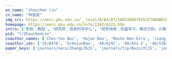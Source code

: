 ```yaml
---
en_name: "zhouchen lin"
cn_name: "林宙辰"
img_src: https://eecs.pku.edu.cn/__local/B/B4/D7/18D52D067925CE74D0BEC62707F_7B98FFAD_1DC2.jpg?e=.jpg
homepage: https://eecs.pku.edu.cn/info/1342/6123.htm
intro: ['职称：教授', '研究所：信息科学中心', '研究领域：机器学习，模式识别，计算机视觉，图像处理，数值计算与优化\r\n\r\n ', '办公电话：86-10-6275 3313', '电子邮件：zlin@pku.edu.cn', '个人主页：http://www.cis.pku.edu.cn/faculty/vision/zlin/zlin.htm ']
pid: "l/ZhouchenLin"
coauthor_names: ['Chen-Yan Bai', 'Hujun Bao', 'Moshe Ben-Ezra', 'Jiang Bian 0002', 'Thierry Bouwmans', 'Junjie Cao 0001', 'Yuanbin Cao', 'Antoni B. Chan', 'Edward Y. Chang', 'Baoquan Chen', 'Dongmin Chen', 'Hai-Tao Chen', 'Minming Chen', 'Xilin Chen', 'Yen-Wei Chen', 'Yisong Chen', 'Yudong Chen 0001', 'Feng Cheng', 'James Cheng', 'Shichao Cheng', 'Zhen Cui', 'Ke Deng', 'Zhidong Deng', 'Yue Dong', 'Eric Dubois 0002', 'Mingyu Fan', 'Xin Fan', 'Cong Fang', 'Tian Fang', 'Jianjiang Feng', 'Jiashi Feng', 'Rongquan Feng', 'Tao Feng', 'Wei Feng 0005', 'Jingjing Fu', 'Yifan Fu', 'Haoyuan Gao', 'Junbin Gao', 'Shenghua Gao', 'Wen Gao 0001', 'Yanlin Geng', 'Weili Guan', 'Baining Guo', 'Hantao Guo', 'Jun Guo', 'Jun Guo 0002', 'Xiaojie Guo', 'Yi Guo 0001', 'Zhenhua Guo 0001', 'Hanyuan Hang', 'Pengwei Hao', 'Di He', 'Junfeng He', 'Lingshen He', 'Ran He', 'Yi He', 'Xia Hong 0001', 'Xiaoyu Hou', 'Yuqing Hou', 'Han Hu 0001', 'Qingming Huang', 'Thomas S. Huang', 'Yameng Huang', 'Sajid Javed', 'Gaopeng Jian', 'Sing Bing Kang', 'Guolin Ke', 'Hao Kong', 'Baohua Li', 'Cheng Li', 'Chris Junchi Li', 'Chun-Guang Li', 'Hongyang Li', 'Huan Li 0007', 'Jia Li 0002', 'Qi Li 0005', 'Xia Li 0005', 'Yan Li 0009', 'Zhizhong Li', 'Liang Lin', 'Min Lin', 'Stephen Lin', 'Tong Lin', 'Yang Lin', 'Chang Liu', 'Guangcan Liu', 'Hong Liu 0008', 'Risheng Liu', 'Tie-Yan Liu', 'Wei Liu', 'Wei Liu 0005', 'Xiaoyu Liu', 'Yuanyuan Liu 0001', 'Zhi-Qiang Liu', 'Keyu Long', 'Canyi Lu', 'Cheng Lu', 'Huchuan Lu', 'Jiebo Luo', 'Lei Luo', 'Zhi-Quan Luo', 'Zhongxuan Luo', 'Qin Lyu', 'Siwei Ma', 'Yi Ma 0001', 'Tao Mei 0001', 'Liqiang Nie', 'Ricardo Otazo', 'Wenwu Ou', 'Jinshan Pan', 'Xianbiao Qi', 'Chen Qian', 'Jianjun Qian', 'Dongwei Ren', 'Xiang Ren', 'Paul Rodríguez 0001', 'Shiguang Shan', 'Fanhua Shang', 'Yiyuan She', 'Li Shen', 'Tiancheng Shen', 'Guangming Shi', 'Qinfeng Shi', 'Qingyun Shi', 'Harry Shum', 'Zhixun Su', 'Fuchun Sun', 'Gang Sun', 'Jiarui Sun', 'Ju Sun', 'Ke Sun', 'Zhenan Sun', 'Kenji Suzuki', 'Tieniu Tan', 'Chi-Keung Tang', 'Hao Tang 0001', 'Jinhui Tang', 'Kewei Tang', 'Xiaoou Tang', 'Yangyu Tao', 'David Tien', 'Xin Tong 0001', 'Fernando De la Torre', 'Namrata Vaswani', 'René Vidal', 'Liang Wan', 'Chun-yu Wang', 'Fei Wang', 'Guoping Wang', 'Haixian Wang', 'Jian Wang', 'Jiaping Wang', 'Jingjing Wang', 'Liang Wang 0001', 'Lifeng Wang 0001', 'Rongrong Wang', 'Shiqi Wang 0001', 'Shuhui Wang', 'Xiang Wang', 'Yaolong Wang', 'Yizhou Wang 0001', 'Yunbo Wang', 'Zhirong Wang', 'Fangyin Wei', 'Siming Wei', 'Yinwei Wei', 'Yunchao Wei', 'Hongwei Wen', 'Bennett Wilburn', 'Tien-Tsin Wong', 'John Wright 0001', 'Enhua Wu', 'Feng Wu', 'Jianlong Wu', 'Wei Wu 0010', 'Yi Wu', 'Mingqing Xiao', 'Rong Xiao', 'Xingyu Xie', 'Chao Xu 0006', 'Chen Xu', 'Chunyan Xu', 'Huan Xu', 'Shuicheng Yan', 'Allen Y. Yang', 'Jian Yang 0003', 'Li Yang', 'Ming-Hsuan Yang 0001', 'Wankou Yang', 'Xu Yang', 'Yibo Yang', 'Jianqiang Yao', 'Jin-ge Yao', 'Jingwen Yin', 'Ming Yin', 'Chong You', 'Shan You', 'Bing Yu', 'Jian Yu', 'Nenghai Yu', 'Xuan Yu', 'Yong Yu 0001', 'Alan L. Yuille', 'Bing Zeng', 'Hongbin Zha', 'Chao Zhang', 'David Zhang 0001', 'Fanglong Zhang', 'Fanlong Zhang', 'Honggang Zhang', 'Hongyang Zhang 0001', 'Jian Zhang 0018', 'Junjian Zhang', 'Tong Zhang 0001', 'Tong Zhang 0021', 'Wei Zhang 0010', 'Xiang Zhang 0004', 'Xiaoqin Zhang', 'Xin Zhang', 'Yanning Zhang', 'Ying Zhang 0021', 'Zhongfei Zhang', 'Deli Zhao', 'Qijie Zhao', 'Shuang Zhao', 'Xiaofei Zhao', 'Zhenyu Zhao', 'Nanning Zheng', 'Shuxin Zheng', 'Wenming Zheng', 'Yan Zheng', 'Guangyu Zhong', 'Zhicheng Zhong', 'Zhisheng Zhong', 'Jie Zhou 0001', 'Pan Zhou', 'Zihan Zhou 0001', 'Changbo Zhu', 'Zhanxing Zhu', 'Liansheng Zhuang', 'Wangmeng Zuo']
coauthor_ids: ['35/8476', 'b/HujunBao', '48/6291', '09/851-2', '48/5367', '93/8090-1', '215/3833', '55/5814', 'c/EdwardYChang', '23/4197', '228/5533', '53/8030', '198/5257', 'c/XilinChen', '55/1008', '17/6974', '15/1975-1', '12/3274', '06/4171', '201/6626', '59/8491', '97/1199', '32/6262', '84/486', 'd/EricDubois2', '79/950', '87/3021', '140/6568', '06/1750', '64/5611', '56/8278', '51/5203', '12/4774', '17/1152-5', '95/4837', '60/9922', '117/4810', '30/3983', '63/7642', 'g/WenGao', '04/7801', '236/2820', '44/3946', '33/10410', '73/273', '204/6231', '43/8066', '24/3508-1', '41/294-1', '180/5385', '31/3919', '74/184', '15/1384', '252/0142', '61/6198', '65/425', '81/2647-1', '79/7828', '149/7616', '59/3754-1', '68/4388', 'h/ThomasSHuang', '178/4445', '143/2961', '150/9423', 'k/SingBingKang', '190/7810', '146/4832', '03/6021', '16/6465', '191/6692', '75/1999', '95/8433', '55/2893-7', '23/6950-2', '181/2688-5', '97/30-5', '87/660-9', '42/4133', '84/7019', '73/1685', '55/4755', '74/5719', '59/5166', '52/5716', '07/3768', '29/5010-8', '82/8066', 'l/TieYanLiu', '49/3283', '49/3283-5', '78/6195', '97/2119-1', '20/5781', '145/8768', '19/10878', '91/1482', '64/6896', '25/5545', '82/3419', '34/2152', '17/6264', '133/0384', '40/5402', '69/1112-1', '12/5444-1', '92/8277', '74/7035', '198/5430', '06/10816', '118/3741', '70/3604', '03/3289', '121/9066', '36/360', '120/7152', 's/ShiguangShan', '66/9057', '42/4448', '91/3680', '215/5560', '97/3742', '51/5804', '69/3847', 's/HarryShum', '96/4421', '02/2737', '11/383', '185/0849', '31/6843', '69/476', '13/5916', '99/5441', 't/TieniuTan', '34/4366', '07/5751-1', '75/1030', '11/8462', '04/5226', '47/208', '78/329', '86/2176-1', 'd/FernandoDelaTorre', 'v/NamrataVaswani', 'v/ReneVidal', '30/1933', '63/7235', '52/3194', '35/6221', '44/6389', '39/449', '85/2696', '62/2631', '56/4499-1', '82/6720-1', '61/6922', '58/9145-1', '37/2537', '31/2864', '264/9695', '71/3387-1', '84/3894', '37/4983', '203/9145', '41/8845', '247/9379', '118/5394', '41/1357', '83/3510', '69/220', '10/3047-1', '20/6592', '25/3972', '170/4643', '95/6985-10', '44/3684', '19/2900', '75/5560', '174/9633', '79/1442-6', '54/1474', '70/8453', '35/2843', 'y/ShuichengYan', 'y/AllenYYang', 'y/JianYang3', '09/3925', '79/3711', '99/3602', '63/1534', '28/7717', '215/3841', '153/9588', '203/3737', '89/453', '164/7311', '179/2548', '47/2129', '52/5812', '96/5144', '43/6435', '43/5685-1', 'y/AlanLYuille', '26/3636', '20/5020', '94/3019', 'z/DavidZhang', '155/3221', '141/7299', '82/1228', '23/10537-1', '07/314-18', '151/9006', '07/4227-1', '07/4227-21', '10/4661-10', '91/4353-4', 'z/XiaoqinZhang', '76/1584', '14/6655', '13/6769-21', 'z/ZhongfeiMarkZhang', '77/1992', '28/671', '18/4914', '35/3432', '26/7695', '07/256', '186/8255', '64/2253', '10/2381', '141/9890', '85/2755', '168/0784', '00/5012-1', '84/6614', '00/6525-1', '155/1944', '87/7756', '94/5815', '93/2671']
paper_keys: ['journals/neco/ZhangLZG15', 'journals/tip/BaiLLYC15', 'journals/corr/WangWLYG14', 'journals/cg/DengWLFD03', 'journals/tvcg/LinWWKF07', 'journals/corr/abs-1902-00247', 'journals/corr/abs-2003-10211', 'journals/corr/abs-1902-11045', 'journals/pami/LinS04', 'journals/corr/abs-1905-00149', 'journals/corr/LuFYL16', 'journals/pami/LuFYL18', 'journals/corr/abs-1912-04738', 'journals/tip/LiBLY17a', 'journals/corr/LuYL15', 'journals/imst/LiHL11', 'journals/tip/FanZLZB14', 'journals/corr/LuZXYL14', 'journals/ijcv/LinWS02', 'journals/corr/abs-1708-04181', 'journals/pami/LuFCLLY20', 'journals/pr/FangZZL17', 'journals/corr/abs-1012-0365', 'journals/tip/LuLY15', 'journals/pr/LinHTT09', 'journals/corr/ZhangLZG14', 'journals/ffa/JianLF19', 'journals/tip/ZhuangGTWLMY15', 'journals/pr/ZhangLT09', 'journals/corr/abs-1108-1548', 'journals/prl/RenZZLZ13', 'journals/tkde/ZhangLT11', 'journals/jstsp/BouwmansVRVL18', 'journals/corr/LuLY14', 'journals/tog/WangDTLG09', 'journals/ml/LinLL15', 'journals/jscic/LiL19', 'journals/tip/ZuoL11', 'journals/ijcv/RenL13', 'journals/corr/LuTYL15', 'journals/corr/abs-1807-03602', 'journals/corr/LuTYL14', 'journals/tnn/ZhengLT10', 'journals/jgtools/LinCSW05a', 'journals/ijon/ZhaoLW16', 'journals/corr/abs-2002-10110', 'journals/corr/abs-1804-03728', 'journals/tnn/ZhengLL0CY19', 'journals/ijon/ZhangLZG14', 'journals/corr/ZhuangGTWLM14', 'journals/corr/LinCM10', 'journals/tnn/FuGTLH16', 'journals/corr/abs-1902-11019', 'journals/tip/ZhouZL17', 'journals/jgtools/LinCSW05', 'journals/tnn/ZhouLZ16', 'journals/corr/abs-1808-05331', 'journals/pieee/BouwmansJZLO18', 'journals/pami/LinXZ18', 'journals/corr/abs-1811-01501', 'journals/tip/LiBLY17', 'journals/pr/LiSLHT16', 'journals/corr/ZhangLZ15', 'journals/tip/BaiLLY16', 'journals/pami/LinS06', 'journals/corr/ZhangSMLZW016', 'journals/pami/LuFLMY19', 'journals/ijon/LiuLSG14', 'journals/jei/LiBLY16', 'journals/corr/abs-1807-05698', 'journals/tip/LiuLY09', 'journals/corr/abs-1907-13426', 'journals/corr/abs-1904-06925', 'journals/corr/ShenLH15', 'journals/pami/LiuLYSYM13', 'journals/tip/LuYL16', 'journals/pr/LinW07', 'journals/corr/LinLL15', 'journals/cviu/ChenCLSW17', 'journals/nn/LiuLS14', 'journals/pami/LiuZCLSL16', 'journals/ml/LiL20', 'journals/tcsv/LiLZLW19', 'journals/ijcv/LinS04', 'journals/tip/LinLZ17', 'journals/corr/abs-1911-07527', 'journals/corr/abs-1802-00150', 'journals/tip/ZhouLLZ18', 'journals/corr/abs-1109-1057', 'journals/mms/WanFLWL08', 'journals/corr/abs-1010-2955', 'journals/pami/WangWLY19', 'journals/jstsp/KongXL18', 'journals/corr/XuLZ16', 'journals/sigpro/LuLL18', 'journals/ijon/LyuLSZ13', 'journals/corr/abs-1802-10419', 'journals/pr/ZhengL12', 'journals/corr/abs-1906-07671', 'journals/corr/abs-1809-04508', 'journals/corr/abs-1807-01695', 'journals/corr/abs-1902-11038', 'journals/ijcv/LinHTT08', 'journals/pr/LinWS06', 'journals/siamis/WrightMTLS09', 'journals/ijon/ZhouFLZC18', 'journals/corr/abs-1910-12016', 'journals/ijon/LiLG13a', 'journals/tog/WangZTLLDGS08', 'journals/pami/LinHZWS06', 'journals/ijon/ZhaoFLW15', 'journals/vc/ZhangLSM14', 'journals/tit/ZhangLZ16', 'journals/tip/LuTYL16', 'journals/corr/abs-1712-02979', 'journals/nn/ZhongWLZ19', 'journals/corr/LuTLLYL15', 'journals/ivc/LiuL0TS13', 'journals/corr/abs-1810-01638', 'journals/pami/YinGL16', 'journals/ijon/WuLZZ17', 'journals/corr/LuFLY15', 'journals/corr/LiuLS13a', 'journals/corr/abs-2005-05650', 'journals/corr/abs-1908-05081', 'journals/corr/abs-1911-09307', 'journals/corr/abs-1107-1561', 'journals/pami/LinH16', 'journals/corr/abs-1911-10305', 'journals/corr/LuWLY14', 'journals/corr/abs-1108-5359', 'journals/pr/QianLYZL15', 'journals/tip/WeiWGNLC20', 'journals/pami/ShangCLLL18', 'journals/jei/BaiLL18', 'journals/pami/LiuLYT10', 'journals/corr/abs-1805-09243', 'journals/pr/LiuLST10', 'journals/corr/abs-1810-05186', 'journals/corr/abs-1802-09747', 'journals/corr/abs-1203-2210', 'journals/corr/abs-1205-5351', 'journals/pr/LiuLY09', 'journals/tip/ZhuangZGYLM17', 'journals/tnn/ZhengLW14', 'journals/tip/HaoLLD11', 'journals/tip/ShenSHWLW15', 'journals/corr/abs-1905-06179', 'journals/tip/YinGLSG15', 'journals/corr/LuLLY15', 'journals/ijon/ZhuangGLL13', 'journals/tip/HuangL18', 'journals/tip/ZhengL19', 'journals/corr/abs-1902-11029', 'journals/tip/GuoL18', 'journals/ijon/ZhuangWLYMY16', 'journals/corr/XuLZZ15', 'journals/corr/abs-1806-02511', 'journals/pami/Ben-EzraLWZ11', 'journals/tip/WuLZ19', 'journals/tip/ZhangSMLZWG18']
---
```

